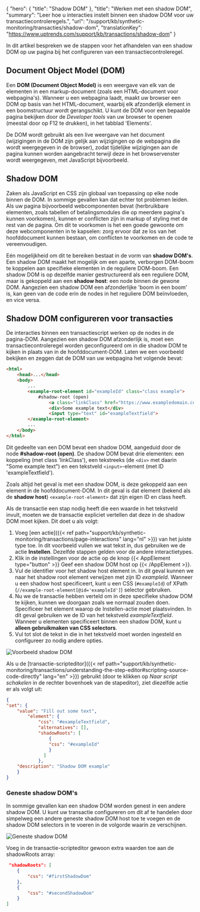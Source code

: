{
  "hero": {
    "title": "Shadow DOM"
  },
  "title": "Werken met een shadow DOM",
  "summary": "Leer hoe u interacties instelt binnen een shadow DOM voor uw transactiecontroleregels.",
  "url": "/support/kb/synthetic-monitoring/transacties/shadow-dom",
  "translationKey": "https://www.uptrends.com/support/kb/transactions/shadow-dom"
}

In dit artikel bespreken we de stappen voor het afhandelen van een shadow DOM op uw pagina bij het configureren van een transactiecontroleregel. 

## Document Object Model (DOM)

Een **DOM (Document Object Model)** is een weergave van elk van de elementen in een markup-document (zoals een HTML-document voor webpagina's). Wanneer u een webpagina laadt, maakt uw browser een DOM op basis van het HTML-document, waarbij elk afzonderlijk element in een boomstructuur wordt gerangschikt. U kunt de DOM voor een bepaalde pagina bekijken door de *Developer tools* van uw browser te openen (meestal door op F12 te drukken), in het tabblad 'Elements'. 

De DOM wordt gebruikt als een live weergave van het document (wijzigingen in de DOM zijn gelijk aan wijzigingen op de webpagina die wordt weergegeven in de browser), zodat tijdelijke wijzigingen aan de pagina kunnen worden aangebracht terwijl deze in het browservenster wordt weergegeven, met JavaScript bijvoorbeeld. 

## Shadow DOM

Zaken als JavaScript en CSS zijn globaal van toepassing op elke node binnen de DOM. In sommige gevallen kan dat echter tot problemen leiden. Als uw pagina bijvoorbeeld webcomponenten bevat (herbruikbare elementen, zoals tabellen of betalingsmodules die op meerdere pagina's kunnen voorkomen), kunnen er conflicten zijn in markup of styling met de rest van de pagina. Om dit te voorkomen is het een goede gewoonte om deze webcomponenten in te kapselen: zorg ervoor dat ze los van het hoofddocument kunnen bestaan, om conflicten te voorkomen en de code te vereenvoudigen.

Eén mogelijkheid om dit te bereiken bestaat in de vorm van **shadow DOM's**. Een shadow DOM maakt het mogelijk om een aparte, verborgen DOM-boom te koppelen aan specifieke elementen in de reguliere DOM-boom. Een shadow DOM is op dezelfde manier gestructureerd als een reguliere DOM, maar is gekoppeld aan een **shadow host**: een node binnen de gewone DOM. Aangezien een shadow DOM een afzonderlijke 'boom in een boom' is, kan geen van de code erin de nodes in het reguliere DOM beïnvloeden, en vice versa. 

## Shadow DOM configureren voor transacties

De interacties binnen een transactiescript werken op de nodes in de pagina-DOM. Aangezien een shadow DOM afzonderlijk is, moet een transactiecontroleregel worden geconfigureerd om in die shadow DOM te kijken in plaats van in de hoofddocument-DOM. Laten we een voorbeeld bekijken en zeggen dat de DOM van uw webpagina het volgende bevat:

```html
<html>
    <head>...</head>
    <body>
        ...
        <example-root-element id="exampleId" class="class example">
            #shadow-root (open)
                <a class="linkClass" href="https://www.exampledomain.com">Example link</a>
                <div>Some example text</div>
                <input type="text" id="exampleTextfield">
        </example-root-element>
        ...
    </body>
</html>
```

Dit gedeelte van een DOM bevat een shadow DOM, aangeduid door de node **#shadow-root (open)**. De shadow DOM bevat drie elementen: een koppeling (met class 'linkClass'), een tekstreeks (de `<div>` met daarin "Some example text") en een tekstveld `<input>`-element (met ID 'exampleTextfield'). 

Zoals altijd het geval is met een shadow DOM, is deze gekoppeld aan een element in de hoofddocument-DOM. In dit geval is dat element (bekend als de **shadow host**) `<example-root-element>` dat zijn eigen ID en class heeft. 

Als de transactie een stap nodig heeft die een waarde in het tekstveld invult, moeten we de transactie expliciet vertellen dat deze in de shadow DOM moet kijken. Dit doet u als volgt:

1. Voeg [een actie]({{< ref path="support/kb/synthetic-monitoring/transactions/page-interactions" lang="nl" >}}) van het juiste type toe. In dit voorbeeld vullen we wat tekst in, dus gebruiken we de actie **Instellen**. Dezelfde stappen gelden voor de andere interactietypes.
2. Klik in de instellingen voor de actie op de knop {{< AppElement type="button" >}} Geef een shadow DOM host op {{< /AppElement >}}.
3. Vul de identifier voor het shadow host element in. In dit geval kunnen we naar het shadow root element verwijzen met zijn ID *exampleId*. Wanneer u een shadow host specificeert, kunt u een CSS (`#exampleId`) of XPath (`//example-root-element[@id='exampleId']`) selector gebruiken.
4. Nu we de transactie hebben verteld om in deze specifieke shadow DOM te kijken, kunnen we doorgaan zoals we normaal zouden doen. Specificeer het element waarop de Instellen-actie moet plaatsvinden. In dit geval gebruiken we de ID van het tekstveld *exampleTextfield*. Wanneer u elementen specificeert binnen een shadow DOM, kunt u **alleen gebruikmaken van CSS selectors**.
5. Vul tot slot de tekst in die in het tekstveld moet worden ingesteld en configureer zo nodig andere opties.

![Voorbeeld shadow DOM](/img/content/scr-transactions-shadow-dom-example.min.png)

Als u de [transactie-scripteditor]({{< ref path="support/kb/synthetic-monitoring/transactions/understanding-the-step-editor#scripting-source-code-directly" lang="en" >}}) gebruikt (door te klikken op *Naar script schakelen* in de rechter bovenhoek van de stapeditor), ziet diezelfde actie er als volgt uit:

```json
{
"set": {
    "value": "Fill out some text",
        "element": {
            "css": "#exampleTextfield",
            "alternatives": [],
            "shadowRoots": [
                {
                "css": "#exampleId"
                }
              ]
            },
    "description": "Shadow DOM example"
    }
}
```

### Geneste shadow DOM's

In sommige gevallen kan een shadow DOM worden genest in een andere shadow DOM. U kunt uw transactie configureren om dit af te handelen door simpelweg een andere geneste shadow DOM host toe te voegen en de shadow DOM selectors in te voeren in de volgorde waarin ze verschijnen.

![Geneste shadow DOM](/img/content/scr-transactions-shadow-dom-nesting.min.png)

Voeg in de transactie-scripteditor gewoon extra waarden toe aan de shadowRoots array:

```json
 "shadowRoots": [
    {
        "css": "#firstShadowDom"
    },
    {
        "css": "#secondShadowDom"
    }
]
```